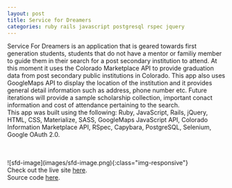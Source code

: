 ```yaml
---
layout: post
title: Service for Dreamers
categories: ruby rails javascript postgresql rspec jquery
---
```


Service For Dreamers is an application that is geared towards first generation students, students that do not have a mentor or familiy member to guide them in their search for a post secondary institution to attend. At this moment it uses the Colorado Marketplace API to provide graduation data from post secondary public institutions in Colorado. This app also uses GoogleMaps API to display the location of the institution and it provides general detail information such as address, phone number etc. Future iterations will provide a sample scholarship collection, important conact information and cost of attendance pertaining to the search.
<br>
This app was built using the following: Ruby, JavaScript, Rails, jQuery, HTML, CSS, Materialize, SASS, GoogleMaps JavaScript API, Colorado Information Marketplace API, RSpec, Capybara, PostgreSQL, Selenium, Google OAuth 2.0.

<br>
<br>
![sfd-image](images/sfd-image.png){:class="img-responsive"}
<br>
Check out the live site <a href="https://service-for-dreamers.herokuapp.com/">here</a>.
<br>
Source code <a href="https://github.com/JonathanSR/schools_in_colorado">here</a>.
<br>
